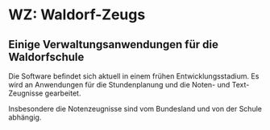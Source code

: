 # WZ: Waldorf-Zeugs
## Einige Verwaltungsanwendungen für die Waldorfschule

Die Software befindet sich aktuell in einem frühen Entwicklungsstadium. Es wird an Anwendungen für die Stundenplanung und die Noten- und Text-Zeugnisse gearbeitet.

Insbesondere die Notenzeugnisse sind vom Bundesland und von der Schule abhängig.
